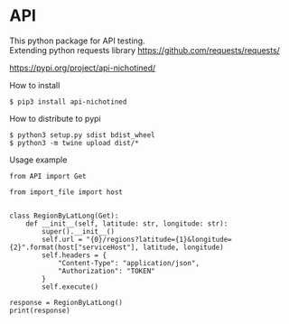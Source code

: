# API

This python package for API testing.  
Extending python requests library https://github.com/requests/requests/  

https://pypi.org/project/api-nichotined/

How to install 
```
$ pip3 install api-nichotined
```

How to distribute to pypi
```
$ python3 setup.py sdist bdist_wheel
$ python3 -m twine upload dist/*
```

Usage example
```python3
from API import Get

from import_file import host


class RegionByLatLong(Get):
    def __init__(self, latitude: str, longitude: str):
        super().__init__()
        self.url = "{0}/regions?latitude={1}&longitude={2}".format(host["serviceHost"], latitude, longitude)
        self.headers = {
            "Content-Type": "application/json",
            "Authorization": "TOKEN"
        }
        self.execute()
        
response = RegionByLatLong()
print(response)
```
